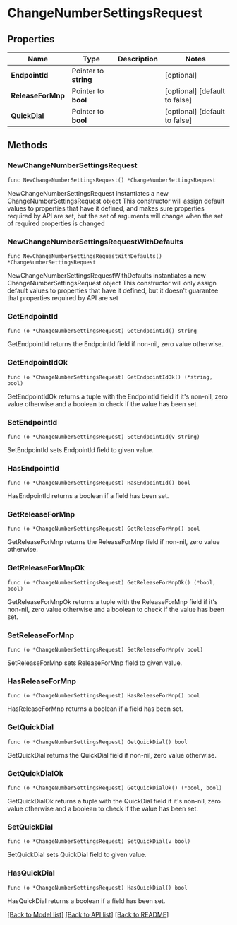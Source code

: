 # ChangeNumberSettingsRequest

## Properties

Name | Type | Description | Notes
------------ | ------------- | ------------- | -------------
**EndpointId** | Pointer to **string** |  | [optional] 
**ReleaseForMnp** | Pointer to **bool** |  | [optional] [default to false]
**QuickDial** | Pointer to **bool** |  | [optional] [default to false]

## Methods

### NewChangeNumberSettingsRequest

`func NewChangeNumberSettingsRequest() *ChangeNumberSettingsRequest`

NewChangeNumberSettingsRequest instantiates a new ChangeNumberSettingsRequest object
This constructor will assign default values to properties that have it defined,
and makes sure properties required by API are set, but the set of arguments
will change when the set of required properties is changed

### NewChangeNumberSettingsRequestWithDefaults

`func NewChangeNumberSettingsRequestWithDefaults() *ChangeNumberSettingsRequest`

NewChangeNumberSettingsRequestWithDefaults instantiates a new ChangeNumberSettingsRequest object
This constructor will only assign default values to properties that have it defined,
but it doesn't guarantee that properties required by API are set

### GetEndpointId

`func (o *ChangeNumberSettingsRequest) GetEndpointId() string`

GetEndpointId returns the EndpointId field if non-nil, zero value otherwise.

### GetEndpointIdOk

`func (o *ChangeNumberSettingsRequest) GetEndpointIdOk() (*string, bool)`

GetEndpointIdOk returns a tuple with the EndpointId field if it's non-nil, zero value otherwise
and a boolean to check if the value has been set.

### SetEndpointId

`func (o *ChangeNumberSettingsRequest) SetEndpointId(v string)`

SetEndpointId sets EndpointId field to given value.

### HasEndpointId

`func (o *ChangeNumberSettingsRequest) HasEndpointId() bool`

HasEndpointId returns a boolean if a field has been set.

### GetReleaseForMnp

`func (o *ChangeNumberSettingsRequest) GetReleaseForMnp() bool`

GetReleaseForMnp returns the ReleaseForMnp field if non-nil, zero value otherwise.

### GetReleaseForMnpOk

`func (o *ChangeNumberSettingsRequest) GetReleaseForMnpOk() (*bool, bool)`

GetReleaseForMnpOk returns a tuple with the ReleaseForMnp field if it's non-nil, zero value otherwise
and a boolean to check if the value has been set.

### SetReleaseForMnp

`func (o *ChangeNumberSettingsRequest) SetReleaseForMnp(v bool)`

SetReleaseForMnp sets ReleaseForMnp field to given value.

### HasReleaseForMnp

`func (o *ChangeNumberSettingsRequest) HasReleaseForMnp() bool`

HasReleaseForMnp returns a boolean if a field has been set.

### GetQuickDial

`func (o *ChangeNumberSettingsRequest) GetQuickDial() bool`

GetQuickDial returns the QuickDial field if non-nil, zero value otherwise.

### GetQuickDialOk

`func (o *ChangeNumberSettingsRequest) GetQuickDialOk() (*bool, bool)`

GetQuickDialOk returns a tuple with the QuickDial field if it's non-nil, zero value otherwise
and a boolean to check if the value has been set.

### SetQuickDial

`func (o *ChangeNumberSettingsRequest) SetQuickDial(v bool)`

SetQuickDial sets QuickDial field to given value.

### HasQuickDial

`func (o *ChangeNumberSettingsRequest) HasQuickDial() bool`

HasQuickDial returns a boolean if a field has been set.


[[Back to Model list]](../README.md#documentation-for-models) [[Back to API list]](../README.md#documentation-for-api-endpoints) [[Back to README]](../README.md)


